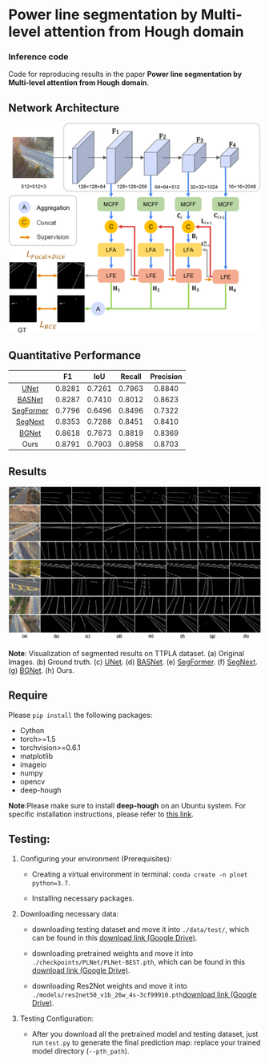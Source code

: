 # Power line segmentation by Multi-level attention from Hough domain

### Inference code
Code for reproducing results in the paper __Power line segmentation by Multi-level attention from Hough domain__.

## Network Architecture
![pipeline](https://github.com/JYYMALL/PLNet/blob/main/pipeline.png)

## Quantitative Performance
|       | F1 | IoU | Recall | Precision |
| :------:| :--------: | :--------: |:--------: | :--------: |
| [UNet](https://arxiv.org/pdf/1505.04597.pdf) | 0.8281 | 0.7261 |0.7963 | 0.8840 |
|[BASNet](https://arxiv.org/pdf/2101.04704.pdf)| 0.8287 | 0.7410 |0.8012 | 0.8623 |
| [SegFormer](https://proceedings.neurips.cc/paper/2021/file/64f1f27bf1b4ec22924fd0acb550c235-Paper.pdf)| 0.7796 | 0.6496 |0.8496 | 0.7322 |
| [SegNext](https://proceedings.neurips.cc/paper_files/paper/2022/file/08050f40fff41616ccfc3080e60a301a-Paper-Conference.pdf)| 0.8353 | 0.7288 |0.8451 | 0.8410 |
| [BGNet](https://arxiv.org/pdf/2207.00794.pdf) | 0.8618 | 0.7673 |0.8819 | 0.8369 |
| Ours| 0.8791 | 0.7903 |0.8958 | 0.8703 |

## Results
<p align="center">
<img src="https://github.com/JYYMALL/PLNet/blob/main/result.png", width="720">
</p>

__Note__: Visualization of segmented results on TTPLA dataset. (a) Original Images. (b) Ground truth. (c) [UNet](https://arxiv.org/pdf/1505.04597.pdf). (d) [BASNet](https://arxiv.org/pdf/2101.04704.pdf).
(e) [SegFormer](https://proceedings.neurips.cc/paper/2021/file/64f1f27bf1b4ec22924fd0acb550c235-Paper.pdf). (f) [SegNext](https://proceedings.neurips.cc/paper_files/paper/2022/file/08050f40fff41616ccfc3080e60a301a-Paper-Conference.pdf). (g) [BGNet](https://arxiv.org/pdf/2207.00794.pdf). (h) Ours.

## Require
Please `pip install` the following packages:
- Cython
- torch>=1.5
- torchvision>=0.6.1
- matplotlib
- imageio
- numpy
- opencv
- deep-hough
  
__Note__:Please make sure to install __deep-hough__ on an Ubuntu system. For specific installation instructions, please refer to [this link](https://github.com/Hanqer/deep-hough-transform#requirements).
## Testing:
1. Configuring your environment (Prerequisites):
    
    + Creating a virtual environment in terminal: `conda create -n plnet python=3.7`.
    
    + Installing necessary packages.

2. Downloading necessary data:

    + downloading testing dataset and move it into `./data/test/`, 
    which can be found in this [download link (Google Drive)](https://drive.google.com/file/d/1iOwioenpnfYKlpOXZIHWykCbRo1YLI-U/view?usp=sharing).
    
    + downloading pretrained weights and move it into `./checkpoints/PLNet/PLNet-BEST.pth`, 
    which can be found in this [download link (Google Drive)](https://drive.google.com/file/d/1i6cB9yOgT7xTNc87gnQjjPEkImqWMN_i/view?usp=sharing).
    
    + downloading Res2Net weights and move it into `./models/res2net50_v1b_26w_4s-3cf99910.pth`[download link (Google Drive)](https://drive.google.com/file/d/1EFoiK8XDzTZKjPsruHPwEtKJ65v3W9Ib/view?usp=sharing).

3. Testing Configuration:

    + After you download all the pretrained model and testing dataset, just run `test.py` to generate the final prediction map: 
    replace your trained model directory (`--pth_path`).


